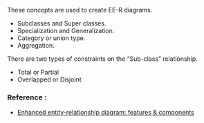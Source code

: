 These concepts are used to create EE-R diagrams.
- Subclasses and Super classes.
- Specialization and Generalization.
- Category or union type.
- Aggregation.  

There are two types of constraints on the “Sub-class” relationship. 
- Total or Partial
- Overlapped or Disjoint


### Reference :
- [Enhanced entity-relationship diagram: features & components](https://www.gleek.io/blog/enhanced-entity-relationship.html)